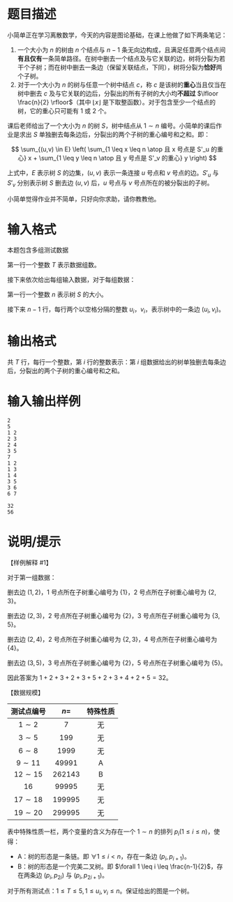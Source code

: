# 题目描述

小简单正在学习离散数学，今天的内容是图论基础，在课上他做了如下两条笔记：

1. 一个大小为 $n$ 的树由 $n$ 个结点与 $n − 1$ 条无向边构成，且满足任意两个结点间**有且仅有**一条简单路径。在树中删去一个结点及与它关联的边，树将分裂为若干个子树；而在树中删去一条边（保留关联结点，下同），树将分裂为**恰好**两个子树。
2. 对于一个大小为 $n$ 的树与任意一个树中结点 $c$，称 $c$ 是该树的**重心**当且仅当在树中删去 $c$ 及与它关联的边后，分裂出的所有子树的大小均**不超过** $\lfloor \frac{n}{2} \rfloor$（其中 $\lfloor x \rfloor$ 是下取整函数）。对于包含至少一个结点的树，它的重心只可能有 1 或 2 个。

课后老师给出了一个大小为 $n$ 的树 $S$，树中结点从 $1 \sim n$ 编号。小简单的课后作业是求出 $S$ 单独删去每条边后，分裂出的两个子树的重心编号和之和。即：

$$
\sum_{(u,v) \in E} \left( \sum_{1 \leq x \leq n \atop 且 x 号点是 S'_u 的重心} x + \sum_{1 \leq y \leq n \atop 且 y 号点是 S'_v 的重心} y \right)
$$

上式中，$E$ 表示树 $S$ 的边集，$(u,v)$ 表示一条连接 $u$ 号点和 $v$ 号点的边。$S'_u$ 与 $S'_v$ 分别表示树 $S$ 删去边 $(u,v)$ 后，$u$ 号点与 $v$ 号点所在的被分裂出的子树。

小简单觉得作业并不简单，只好向你求助，请你教教他。

# 输入格式

本题包含多组测试数据

第一行一个整数 $T$ 表示数据组数。

接下来依次给出每组输入数据，对于每组数据：

第一行一个整数 $n$ 表示树 $S$ 的大小。

接下来 $n − 1$ 行，每行两个以空格分隔的整数 $u_i$，$v_i$，表示树中的一条边 $(u_i,v_i)$。

# 输出格式

共 $T$ 行，每行一个整数，第 $i$ 行的整数表示：第 $i$ 组数据给出的树单独删去每条边后，分裂出的两个子树的重心编号和之和。

# 输入输出样例

```input1
2
5
1 2
2 3
2 4
3 5
7
1 2
1 3
1 4
3 5
3 6
6 7
```

```output1
32
56
```

# 说明/提示

【样例解释 #1】

对于第一组数据：

删去边 $(1,2)$，1 号点所在子树重心编号为 $\{1 \}$，2 号点所在子树重心编号为 $\{2,3 \}$。

删去边 $(2,3)$，2 号点所在子树重心编号为 $\{2 \}$，3 号点所在子树重心编号为 $\{3,5 \}$。

删去边 $(2,4)$，2 号点所在子树重心编号为 $\{2,3 \}$，4 号点所在子树重心编号为 $\{4 \}$。

删去边 $(3,5)$，3 号点所在子树重心编号为 $\{2 \}$，5 号点所在子树重心编号为 $\{5 \}$。

因此答案为 $1 + 2 + 3 + 2 + 3 + 5 + 2 + 3 + 4 + 2 + 5 = 32$。

【数据规模】

|  测试点编号  |  $n =$   | 特殊性质 |
| :----------: | :------: | :------: |
|  $1 \sim 2$  |   $7$    |    无    |
|  $3 \sim 5$  |  $199$   |    无    |
|  $6 \sim 8$  |  $1999$  |    无    |
| $9 \sim 11$  | $49991$  |    A     |
| $12 \sim 15$ | $262143$ |    B     |
|     $16$     | $99995$  |    无    |
| $17 \sim 18$ | $199995$ |    无    |
| $19 \sim 20$ | $299995$ |    无    |

表中特殊性质一栏，两个变量的含义为存在一个 $1 \sim n$ 的排列  $p_i (1 \leq i \leq n)$，使得：

* A：树的形态是一条链。即 $\forall 1 \leq i \lt n$，存在一条边 $(p_i, p_{i + 1})$。
* B：树的形态是一个完美二叉树。即 $\forall 1 \leq i \leq \frac{n-1}{2}$，存在两条边 $(p_i, p_{2i})$ 与 $(p_i, p_{2i+1})$。

对于所有测试点：$1 \leq T \leq 5 , 1 \leq u_i,v_i \leq n$。保证给出的图是一个树。
